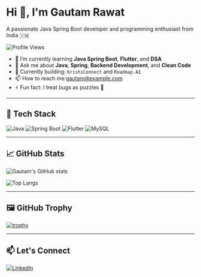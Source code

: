 # Hi 👋, I'm Gautam Rawat

A passionate Java Spring Boot developer and programming enthusiast from India 🇮🇳

![Profile Views](https://komarev.com/ghpvc/?username=gautamrawat543&label=Profile%20views&color=0e75b6&style=flat)

- 🌱 I’m currently learning **Java Spring Boot**, **Flutter**, and **DSA**
- 💬 Ask me about **Java**, **Spring**, **Backend Development**, and **Clean Code**
- 🧠 Currently building: `KrishiConnect` and `Roadmap.AI`
- 📫 How to reach me:[gautam@example.com](mailto:gautamrawat543@gmail.com)
- ⚡ Fun fact: I treat bugs as puzzles 🧩

---

## 🔧 Tech Stack

![Java](https://img.shields.io/badge/Java-ED8B00?style=for-the-badge&logo=java&logoColor=white)
![Spring Boot](https://img.shields.io/badge/Spring_Boot-6DB33F?style=for-the-badge&logo=spring-boot&logoColor=white)
![Flutter](https://img.shields.io/badge/Flutter-02569B?style=for-the-badge&logo=flutter&logoColor=white)
![MySQL](https://img.shields.io/badge/MySQL-00000F?style=for-the-badge&logo=mysql&logoColor=white)

---

## 📈 GitHub Stats

![Gautam's GitHub stats](https://github-readme-stats.vercel.app/api?username=gautamrawat543&show_icons=true&theme=radical)

![Top Langs](https://github-readme-stats.vercel.app/api/top-langs/?username=gautamrawat543&layout=compact&theme=radical)

---

## 🖼️ GitHub Trophy

[![trophy](https://github-profile-trophy.vercel.app/?username=gautamrawat543&theme=darkhub)](https://github.com/ryo-ma/github-profile-trophy)

---

## 📫 Let's Connect

[![LinkedIn](https://img.shields.io/badge/LinkedIn-Connect-blue?style=flat&logo=linkedin)](https://www.linkedin.com/in/gautam-rawat-84a97b283)
